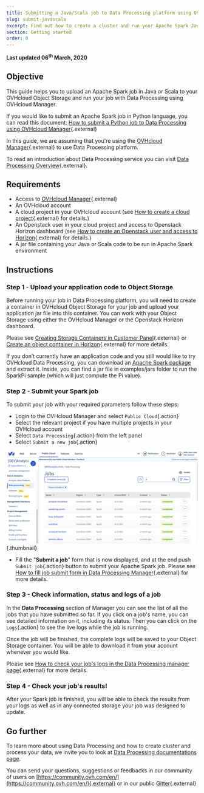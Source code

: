 ```yaml
---
title: Submitting a Java/Scala job to Data Processing platform using OVHcloud manager
slug: submit-javascala
excerpt: Find out how to create a cluster and run your Apache Spark Java/Scala job with Data Processing platform using OVHcloud Manager
section: Getting started
order: 0
---
```


**Last updated 06<sup>th</sup> March, 2020**

## Objective

This guide helps you to upload an Apache Spark job in Java or Scala to your OVHcloud Object Storage and run your job with Data Processing using OVHcloud Manager. 

If you would like to submit an Apache Spark job in Python language, you can read this document: [How to submit a Python job to Data Processing using OVHcloud Manager](../submit-python/){.external}

In this guide, we are assuming that you're using the [OVHcloud Manager](https://www.ovh.com/manager/cloud/){.external} to use Data Processing platform. 

To read an introduction about Data Processing service you can visit [Data Processing Overview](../overview){.external}.

## Requirements 

- Access to [OVHcloud Manager](https://www.ovh.com/manager/cloud/){.external}
- An OVHcloud account 
- A cloud project in your OVHcloud account (see [How to create a cloud project](../../public-cloud/getting_started_with_public_cloud_logging_in_and_creating_a_project){.external} for details.)
- An Openstack user in your cloud project and access to Openstack Horizon dashboard (see [How to create an Openstack user and access to Horizon](../../public-cloud/configure_user_access_to_horizon/){.external} for details.)
- A jar file containing your Java or Scala code to be run in Apache Spark environment

## Instructions

### **Step 1 - Upload your application code to Object Storage** 

Before running your job in Data Processing platform, you will need to create a container in OVHcloud Object Storage for your job and upload your application jar file into this container. You can work with your Object Storage using either the OVHcloud Manager or the Openstack Horizon dashboard. 

Please see [Creating Storage Containers in Customer Panel](../../storage/pcs/create-container/){.external} or [Create an object container in Horizon](../../storage/create_an_object_container/){.external} for more details. 


If you don’t currently have an application code and you still would like to try OVHcloud Data Processing, you can download an [Apache Spark package](http://spark.apache.org/downloads.html) and extract it. Inside, you can find a jar file in examples/jars folder to run the SparkPi sample (which will just compute the Pi value).

### **Step 2 - Submit your Spark job**
To submit your job with your required parameters follow these steps: 

- Login to the OVHcloud Manager and select `Public Cloud`{.action}
- Select the relevant project if you have multiple projects in your OVHcloud account
- Select `Data Processing`{.action} from the left panel 
- Select `Submit a new job`{.action}

![Data Processing Manager](images/dataprocessingmanager.png){.thumbnail}

- Fill the "**Submit a job**" form that is now displayed, and at the end push `Submit job`{.action} button to submit your Apache Spark job. Please see [How to fill job submit form in Data Processing Manager](../job-submit-form){.external} for more details. 

### **Step 3 - Check information, status and logs of a job**
In the **Data Processing** section of Manager you can see the list of all the jobs that you have submitted so far. If you click on a job's name, you can see detailed information on it, including its status. Then you can click on the `Logs`{.action} to see the live logs while the job is running.

Once the job will be finished, the complete logs will be saved to your Object Storage container. You will be able to download it from your account whenever you would like.

Please see [How to check your job's logs in the Data Processing manager page](../check-logs){.external} for more details. 

### **Step 4 - Check your job's results!** 
After your Spark job is finished, you will be able to check the results from your logs as well as in any connected storage your job was designed to update. 

## Go further

To learn more about using Data Processing and how to create cluster and process your data, we invite you to look at [Data Processing documentations page](../).

You can send your questions, suggestions or feedbacks in our community of users on [https://community.ovh.com/en/](https://community.ovh.com/en/){.external} or in our public [Gitter](https://gitter.im/ovh/data-processing){.external}
